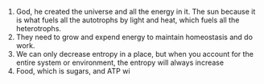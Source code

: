 1. God, he created the universe and all the energy in it. The sun because it is what fuels all the autotrophs by light and heat, which fuels all the heterotrophs.
2. They need to grow and expend energy to maintain homeostasis and do work.
3. We can only decrease entropy in a place, but when you account for the entire system or environment, the entropy will always increase
4. Food, which is sugars, and ATP wi